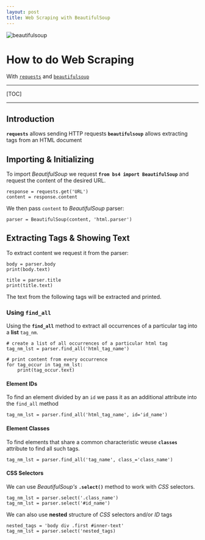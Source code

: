 ```yaml
---
layout: post
title: Web Scraping with BeautifulSoup
---
```


![beautifulsoup](https://www.crummy.com/software/BeautifulSoup/10.1.jpg 'beautifulsoup')

# How to do Web Scraping

With [`requests`](http://docs.python-requests.org/en/master/) and [`beautifulsoup`](https://www.crummy.com/software/BeautifulSoup/)

___
[TOC]
___

## Introduction
**`requests`** allows sending HTTP requests
**`beautifulsoup`** allows extracting tags from an HTML document

## Importing & Initializing

To import *BeautifulSoup* we request **`from bs4 import BeautifulSoup`** and request the content of the desired URL.

	response = requests.get('URL')
	content = response.content

We then pass `content` to *BeautifulSoup* parser:

	parser = BeautifulSoup(content, 'html.parser')

## Extracting Tags & Showing Text

To extract content we request it from the parser:

	body = parser.body
	print(body.text)	
	
	title = parser.title
	print(title.text)

The text from the following tags will be extracted and printed.

### Using `find_all`

Using the **`find_all`** method to extract all occurrences of a particular tag into a **list** `tag_nm`.

	# create a list of all occurrences of a particular html tag
	tag_nm_lst = parser.find_all('html_tag_name')

	# print content from every occurrence
	for tag_occur in tag_nm_lst:
		print(tag_occur.text)

#### Element IDs

To find an element divided by an `id` we pass it as an additional attribute into the `find_all` method

	tag_nm_lst = parser.find_all('html_tag_name', id='id_name')

#### Element Classes

To find elements that share a common characteristic weuse **`classes`** attribute to find all such tags.

	tag_nm_lst = parser.find_all('tag_name', class_='class_name')

#### CSS Selectors

We can use *BeautifulSoup's* **`.select()`** method to work with *CSS* selectors.

	tag_nm_lst = parser.select('.class_name')
	tag_nm_lst = parser.select('#id_name')

We can also use **nested** structure of *CSS* selectors and/or *ID* tags

	nested_tags = 'body div .first #inner-text'
	tag_nm_lst = parser.select('nested_tags)
